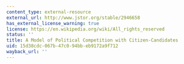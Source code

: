 ```yaml
---
content_type: external-resource
external_url: http://www.jstor.org/stable/2946658
has_external_license_warning: true
license: https://en.wikipedia.org/wiki/All_rights_reserved
status: ''
title: A Model of Political Competition with Citizen-Candidates
uid: 15d38cdc-067b-47c0-94bb-eb9172a9f712
wayback_url: ''
---
```

